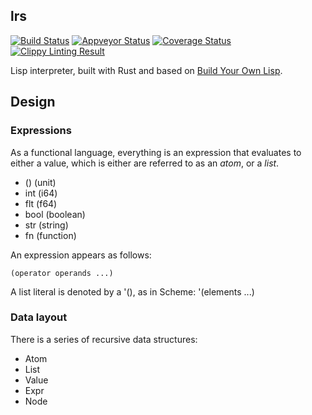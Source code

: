 lrs
-------
[![Build
Status](https://travis-ci.org/jzhu98/lrs.svg?style=flat-square&branch=develop)](https://travis-ci.org/jzhu98/lrs)
[![Appveyor Status](https://ci.appveyor.com/api/projects/status/rlhd2gyjcmdkdxc7/branch/develop?svg=true)](https://ci.appveyor.com/project/jzhu98/lrs/branch/develop)
[![Coverage Status](https://coveralls.io/repos/github/jzhu98/lrs/badge.svg?style=flat-square&branch=develop)](https://coveralls.io/github/jzhu98/lrs?branch=develop)
[![Clippy Linting Result](https://clippy.bashy.io/github/jzhu98/lrs/develop/badge.svg?style=flat-square)](https://clippy.bashy.io/github/jzhu98/lrs/develop/log)

Lisp interpreter, built with Rust and based on [Build Your Own Lisp](buildyourownlisp.com).

## Design

### Expressions
As a functional language, everything is an expression that
evaluates to either a value, which is either  are referred to as an *atom*, or a *list*.

- ()    (unit)
- int   (i64)
- flt   (f64)
- bool  (boolean)
- str   (string)
- fn    (function)

An expression appears as follows:
```
(operator operands ...)
```

A list literal is denoted by a '(), as in Scheme:
'(elements ...)

### Data layout
There is a series of recursive data structures:
- Atom
- List
- Value
- Expr
- Node

